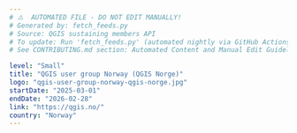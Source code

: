 ```yaml
---
# ⚠️  AUTOMATED FILE - DO NOT EDIT MANUALLY!
# Generated by: fetch_feeds.py
# Source: QGIS sustaining members API
# To update: Run 'fetch_feeds.py' (automated nightly via GitHub Actions)
# See CONTRIBUTING.md section: Automated Content and Manual Edit Guidelines

level: "Small"
title: "QGIS user group Norway (QGIS Norge)"
logo: "qgis-user-group-norway-qgis-norge.jpg"
startDate: "2025-03-01"
endDate: "2026-02-28"
link: "https://qgis.no/"
country: "Norway"
---
```

